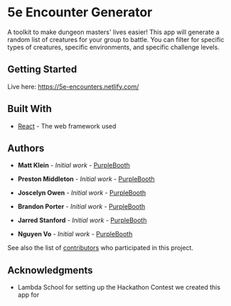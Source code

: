 # 5e Encounter Generator

A toolkit to make dungeon masters' lives easier! This app will generate a random list of creatures for your group to battle. You can filter for specific types of creatures, specific environments, and specific challenge levels. 

## Getting Started

Live here: https://5e-encounters.netlify.com/



## Built With

* [React](https://reactjs.org/) - The web framework used



## Authors

* **Matt Klein** - *Initial work* - [PurpleBooth](https://github.com/DuckEverlasting)

* **Preston Middleton** - *Initial work* - [PurpleBooth](https://github.com/Garuda27)

* **Joscelyn Owen** - *Initial work* - [PurpleBooth](https://github.com/Joscelyn1)

* **Brandon Porter** - *Initial work* - [PurpleBooth](https://github.com/AshenPheonix)

* **Jarred Stanford** - *Initial work* - [PurpleBooth](https://github.com/JarredStanford)

* **Nguyen Vo** - *Initial work* - [PurpleBooth](https://github.com/azinoVo)



See also the list of [contributors](https://github.com/your/project/contributors) who participated in this project.


## Acknowledgments

* Lambda School for setting up the Hackathon Contest we created this app for
